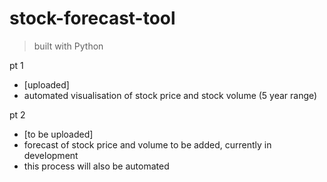 # stock-forecast-tool

> built with Python

pt 1 

- [uploaded]
- automated visualisation of stock price and stock volume (5 year range)

pt 2

- [to be uploaded]
- forecast of stock price and volume to be added, currently in development
- this process will also be automated

